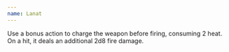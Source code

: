 ```yaml
---
name: Lanat
---
```

Use a bonus action to charge the weapon before firing, consuming 2 heat. On a hit, it deals an 
additional 2d8 fire damage.